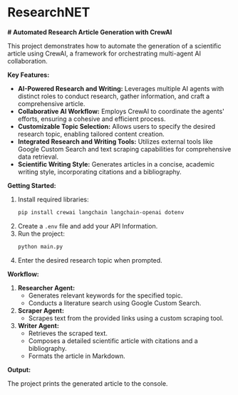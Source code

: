 # ResearchNET
 **# Automated Research Article Generation with CrewAI**

This project demonstrates how to automate the generation of a scientific article using CrewAI, a framework for orchestrating multi-agent AI collaboration. 

**Key Features:**

- **AI-Powered Research and Writing:** Leverages multiple AI agents with distinct roles to conduct research, gather information, and craft a comprehensive article.
- **Collaborative AI Workflow:** Employs CrewAI to coordinate the agents' efforts, ensuring a cohesive and efficient process.
- **Customizable Topic Selection:** Allows users to specify the desired research topic, enabling tailored content creation.
- **Integrated Research and Writing Tools:** Utilizes external tools like Google Custom Search and text scraping capabilities for comprehensive data retrieval.
- **Scientific Writing Style:** Generates articles in a concise, academic writing style, incorporating citations and a bibliography.

**Getting Started:**

1. Install required libraries:
   ```bash
   pip install crewai langchain langchain-openai dotenv
   ```
2. Create a `.env` file and add your API Information.
3. Run the project:
   ```bash
   python main.py
   ```
4. Enter the desired research topic when prompted.

**Workflow:**

1. **Researcher Agent:**
   - Generates relevant keywords for the specified topic.
   - Conducts a literature search using Google Custom Search.
2. **Scraper Agent:**
   - Scrapes text from the provided links using a custom scraping tool.
3. **Writer Agent:**
   - Retrieves the scraped text.
   - Composes a detailed scientific article with citations and a bibliography.
   - Formats the article in Markdown.

**Output:**

The project prints the generated article to the console.

